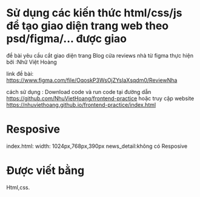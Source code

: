 # Sử dụng các kiến thức html/css/js để tạo giao diện trang web theo psd/figma/... được giao
đề bài yêu cầu cắt giao diện trang Blog cửa reviews nhà từ figma thực hiện bởi :Nhữ Việt Hoàng

link đề bài: https://www.figma.com/file/OqoskP3WsOjZYsIaXsqdm0/ReviewNha

cách sử dụng :
Download code và run code tại đường dẫn https://github.com/NhuVietHoang/frontend-practice hoặc truy cập website https://nhuviethoang.github.io/frontend-practice/index.html

# Resposive
index.html: width: 1024px,768px,390px
news_detail:không có Resposive
# Được viết bằng
Html,css.